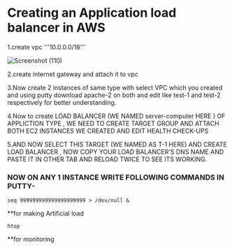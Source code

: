 # Creating an Application load balancer in AWS
1.create vpc '''10.0.0.0/16'''

![Screenshot (110)](https://github.com/user-attachments/assets/30f2dcdf-9e56-4015-be5d-11dd6ad19b56)

2.create internet gateway and attach it to vpc

  
3.Now create 2 instances of same type with select VPC which you created and using putty download apache-2 on both and edit like test-1 and test-2 respectively for better understanding.

4.Now to create LOAD BALANCER (WE NAMED server-computer HERE ) OF APPLICTION TYPE , WE NEED TO CREATE TARGET GROUP AND ATTACH BOTH EC2 INSTANCES WE CREATED AND EDIT HEALTH CHECK-UPS 

5.AND NOW SELECT THIS TARGET (WE NAMED AS T-1 HERE) AND CREATE LOAD BALANCER , NOW COPY YOUR LOAD BALANCER'S DNS NAME AND PASTE IT IN OTHER TAB AND RELOAD TWICE TO SEE ITS WORKING.
### NOW ON ANY 1 INSTANCE WRITE FOLLOWING COMMANDS IN PUTTY-
```
seq 999999999999999999999 > /dev/null &
```
**for making Artificial load
```
htop
```
**for monitoring

